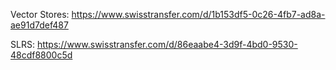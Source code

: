 Vector Stores: https://www.swisstransfer.com/d/1b153df5-0c26-4fb7-ad8a-ae91d7def487

SLRS: https://www.swisstransfer.com/d/86eaabe4-3d9f-4bd0-9530-48cdf8800c5d
